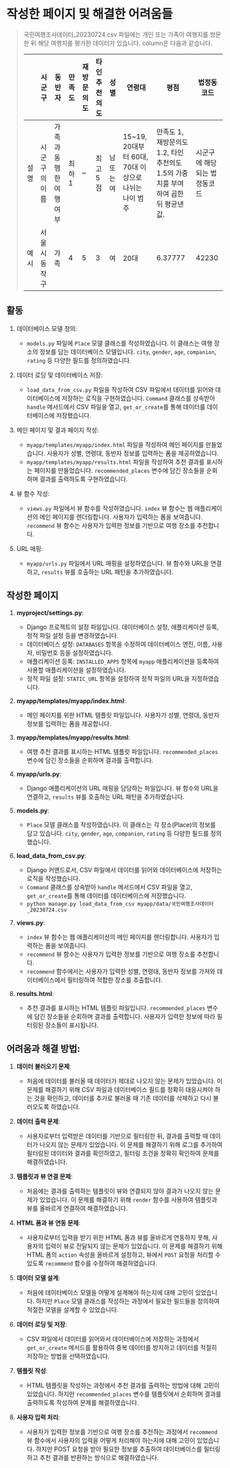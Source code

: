 # 작성한 페이지 및 해결한 어려움들

> 국민여행조사데이터_20230724.csv 파일에는 개인 또는 가족이 여행지를 방문한 뒤 해당 여행지를 평가한 데이터가 있습니다. column은 다음과 같습니다.
>
>|| 시군구 | 동반자 | 만족도 | 재방문의도 | 타인추천의도 | 성별 | 연령대 | 평점 | 법정동코드 |
>|-|-------|-------|-------|-----------|-------------|-----|-------|-----|-----------|
>|설명|시군구의 이름|가족과 동행한 여행여부|최하 1|~|최고 5점|남 또는 여|15~19, 20대부터 60대, 70대 이상으로 나뉘는 나이 범주|만족도 1, 재방문의도 1.2, 타인추천의도 1.5의 가중치를 부여하여 곱한 뒤 평균낸 값.   |시군구에 해당되는 법정동코드|
>|예시|서울시 동작구|가족|4|5|3|여|20대|6.37777|42230|



## 활동

1. 데이터베이스 모델 정의:
   - `models.py` 파일에 `Place` 모델 클래스를 작성하였습니다. 이 클래스는 여행 장소의 정보를 담는 데이터베이스 모델입니다. `city`, `gender`, `age`, `companion`, `rating` 등 다양한 필드를 정의하였습니다.

2. 데이터 로딩 및 데이터베이스 저장:
   - `load_data_from_csv.py` 파일을 작성하여 CSV 파일에서 데이터를 읽어와 데이터베이스에 저장하는 로직을 구현하였습니다. `Command` 클래스를 상속받아 `handle` 메서드에서 CSV 파일을 열고, `get_or_create`를 통해 데이터를 데이터베이스에 저장했습니다.

3. 메인 페이지 및 결과 페이지 작성:
   - `myapp/templates/myapp/index.html` 파일을 작성하여 메인 페이지를 만들었습니다. 사용자가 성별, 연령대, 동반자 정보를 입력하는 폼을 제공하였습니다.
   - `myapp/templates/myapp/results.html` 파일을 작성하여 추천 결과를 표시하는 페이지를 만들었습니다. `recommended_places` 변수에 담긴 장소들을 순회하며 결과를 출력하도록 구현하였습니다.

4. 뷰 함수 작성:
   - `views.py` 파일에서 뷰 함수를 작성하였습니다. `index` 뷰 함수는 웹 애플리케이션의 메인 페이지를 렌더링합니다. 사용자가 입력하는 폼을 보여줍니다. `recommend` 뷰 함수는 사용자가 입력한 정보를 기반으로 여행 장소를 추천합니다.

5. URL 매핑:
   - `myapp/urls.py` 파일에서 URL 매핑을 설정하였습니다. 뷰 함수와 URL을 연결하고, `results` 뷰를 호출하는 URL 패턴을 추가하였습니다.
  
## 작성한 페이지

1. **myproject/settings.py**:
   - Django 프로젝트의 설정 파일입니다. 데이터베이스 설정, 애플리케이션 등록, 정적 파일 설정 등을 변경하였습니다.
   - 데이터베이스 설정: `DATABASES` 항목을 수정하여 데이터베이스 엔진, 이름, 사용자, 비밀번호 등을 설정하였습니다.
   - 애플리케이션 등록: `INSTALLED_APPS` 항목에 `myapp` 애플리케이션을 등록하여 사용할 애플리케이션을 설정하였습니다.
   - 정적 파일 설정: `STATIC_URL` 항목을 설정하여 정적 파일의 URL을 지정하였습니다.

2. **myapp/templates/myapp/index.html**:
   - 메인 페이지를 위한 HTML 템플릿 파일입니다. 사용자가 성별, 연령대, 동반자 정보를 입력하는 폼을 제공합니다.

3. **myapp/templates/myapp/results.html**:
   - 여행 추천 결과를 표시하는 HTML 템플릿 파일입니다. `recommended_places` 변수에 담긴 장소들을 순회하며 결과를 출력합니다.

4. **myapp/urls.py**:
   - Django 애플리케이션의 URL 매핑을 담당하는 파일입니다. 뷰 함수와 URL을 연결하고, `results` 뷰를 호출하는 URL 패턴을 추가하였습니다.

5. **models.py**:
   - `Place` 모델 클래스를 작성하였습니다. 이 클래스는 각 장소(Place)의 정보를 담고 있습니다. `city`, `gender`, `age`, `companion`, `rating` 등 다양한 필드를 정의했습니다.

6. **load_data_from_csv.py**:
   - Django 커맨드로서, CSV 파일에서 데이터를 읽어와 데이터베이스에 저장하는 로직을 작성했습니다.
   - `Command` 클래스를 상속받아 `handle` 메서드에서 CSV 파일을 열고, `get_or_create`를 통해 데이터를 데이터베이스에 저장했습니다.
   - `python manage.py load_data_from_csv myapp/data/국민여행조사데이터_20230724.csv`

7. **views.py**:
   - `index` 뷰 함수는 웹 애플리케이션의 메인 페이지를 렌더링합니다. 사용자가 입력하는 폼을 보여줍니다.
   - `recommend` 뷰 함수는 사용자가 입력한 정보를 기반으로 여행 장소를 추천합니다.
   - `recommend` 함수에서는 사용자가 입력한 성별, 연령대, 동반자 정보를 가져와 데이터베이스에서 필터링하여 적합한 장소를 추출합니다.

8. **results.html**:
   - 추천 결과를 표시하는 HTML 템플릿 파일입니다. `recommended_places` 변수에 담긴 장소들을 순회하며 결과를 출력합니다. 사용자가 입력한 정보에 따라 필터링된 장소들이 표시됩니다.

## 어려움과 해결 방법:

1. **데이터 불러오기 문제**:
   - 처음에 데이터를 불러올 때 데이터가 제대로 나오지 않는 문제가 있었습니다. 이 문제를 해결하기 위해 CSV 파일과 데이터베이스 필드를 정확히 대응시켜야 하는 것을 확인하고, 데이터를 추가로 불러올 때 기존 데이터를 삭제하고 다시 불러오도록 하였습니다.

2. **데이터 출력 문제**:
   - 사용자로부터 입력받은 데이터를 기반으로 필터링한 뒤, 결과를 출력할 때 데이터가 나오지 않는 문제가 있었습니다. 이 문제를 해결하기 위해 로그를 추가하여 필터링된 데이터와 결과를 확인하였고, 필터링 조건을 정확히 확인하여 문제를 해결하였습니다.

3. **템플릿과 뷰 연결 문제**:
   - 처음에는 결과를 출력하는 템플릿이 뷰와 연결되지 않아 결과가 나오지 않는 문제가 있었습니다. 이 문제를 해결하기 위해 `render` 함수를 사용하여 템플릿과 뷰를 올바르게 연결하여 해결하였습니다.

4. **HTML 폼과 뷰 연동 문제**:
   - 사용자로부터 입력을 받기 위한 HTML 폼과 뷰를 올바르게 연동하지 못해, 사용자의 입력이 뷰로 전달되지 않는 문제가 있었습니다. 이 문제를 해결하기 위해 HTML 폼의 `action` 속성을 올바르게 설정하고, 뷰에서 `POST` 요청을 처리할 수 있도록 `recommend` 함수를 수정하여 해결하였습니다.

5. **데이터 모델 설계**:
   - 처음에 데이터베이스 모델을 어떻게 설계해야 하는지에 대해 고민이 있었습니다. 하지만 `Place` 모델 클래스를 작성하는 과정에서 필요한 필드들을 정의하여 적절한 모델을 설계할 수 있었습니다.

6. **데이터 로딩 및 저장**:
   - CSV 파일에서 데이터를 읽어와서 데이터베이스에 저장하는 과정에서 `get_or_create` 메서드를 활용하여 중복 데이터를 방지하고 데이터를 적절히 저장하는 방법을 선택하였습니다.

7. **템플릿 작성**:
   - HTML 템플릿을 작성하는 과정에서 추천 결과를 출력하는 방법에 대해 고민이 있었습니다. 하지만 `recommended_places` 변수를 템플릿에서 순회하며 결과를 출력하도록 작성하여 문제를 해결하였습니다.

8. **사용자 입력 처리**:
   - 사용자가 입력한 정보를 기반으로 여행 장소를 추천하는 과정에서 `recommend` 뷰 함수에서 사용자의 입력을 어떻게 처리해야 하는지에 대해 고민이 있었습니다. 하지만 POST 요청을 받아 필요한 정보를 추출하여 데이터베이스를 필터링하고 추천 결과를 반환하는 방식으로 해결하였습니다.



